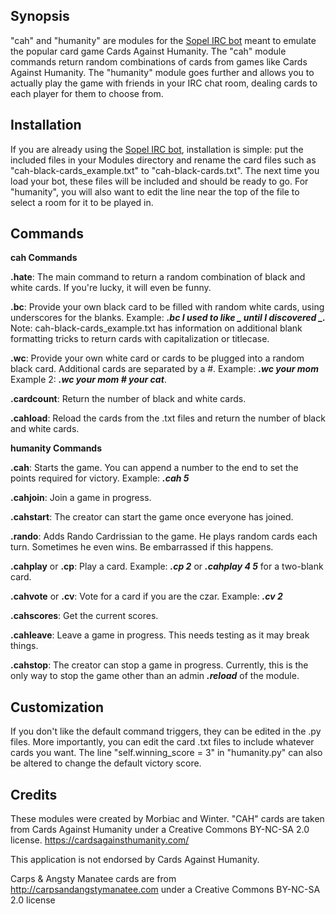 ## Synopsis

"cah" and "humanity" are modules for the [Sopel IRC bot](https://sopel.chat/) meant to emulate the popular card game Cards Against Humanity. The "cah" module commands return random combinations of cards from games like Cards Against Humanity. The "humanity" module goes further and allows you to actually play the game with friends in your IRC chat room, dealing cards to each player for them to choose from.

## Installation

If you are already using the [Sopel IRC bot](https://sopel.chat/), installation is simple: put the included files in your Modules directory and rename the card files such as "cah-black-cards_example.txt" to "cah-black-cards.txt". The next time you load your bot, these files will be included and should be ready to go. For "humanity", you will also want to edit the line near the top of the file to select a room for it to be played in.

## Commands

**cah Commands**

**.hate**: The main command to return a random combination of black and white cards. If you're lucky, it will even be funny.

**.bc**: Provide your own black card to be filled with random white cards, using underscores for the blanks. Example: ___.bc I used to like \_ until I discovered \_.___ Note: cah-black-cards_example.txt has information on additional blank formatting tricks to return cards with capitalization or titlecase.

**.wc**: Provide your own white card or cards to be plugged into a random black card. Additional cards are separated by a #. Example: ___.wc your mom___ Example 2: ___.wc your mom # your cat___.

**.cardcount**: Return the number of black and white cards.

**.cahload**: Reload the cards from the .txt files and return the number of black and white cards.


**humanity Commands**

**.cah**: Starts the game. You can append a number to the end to set the points required for victory. Example: ___.cah 5___

**.cahjoin**: Join a game in progress.

**.cahstart**: The creator can start the game once everyone has joined.

**.rando**: Adds Rando Cardrissian to the game. He plays random cards each turn. Sometimes he even wins. Be embarrassed if this happens.

**.cahplay** or **.cp**: Play a card. Example: ___.cp 2___ or ___.cahplay 4 5___ for a two-blank card.

**.cahvote** or **.cv**: Vote for a card if you are the czar. Example: ___.cv 2___

**.cahscores**: Get the current scores.

**.cahleave**: Leave a game in progress. This needs testing as it may break things.

**.cahstop**: The creator can stop a game in progress. Currently, this is the only way to stop the game other than an admin ___.reload___ of the module.


## Customization

If you don't like the default command triggers, they can be edited in the .py files. More importantly, you can edit the card .txt files to include whatever cards you want. The line "self.winning_score = 3" in "humanity.py" can also be altered to change the default victory score.

## Credits

These modules were created by Morbiac and Winter. "CAH" cards are taken from Cards Against Humanity under a Creative Commons BY-NC-SA 2.0 license. https://cardsagainsthumanity.com/

This application is not endorsed by Cards Against Humanity.

Carps & Angsty Manatee cards are from http://carpsandangstymanatee.com under a Creative Commons BY-NC-SA 2.0 license
